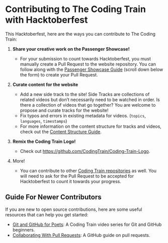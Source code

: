 # Contributing to The Coding Train with Hacktoberfest

This Hacktoberfest, here are the ways you can contribute to The Coding Train:

1. **Share your creative work on the Passenger Showcase!**

   - For your submission to count towards Hacktoberfest, you must manually create a Pull Request to the website repository. You can follow along with the [Passenger Showcase Guide](http://thecodingtrain.com/passenger-showcase-guide) (scroll down below the form) to create your Pull Request.

2. **Curate content for the website**

   - Add a new side track to the site! Side Tracks are collections of related videos but don’t necessarily need to be watched in order. Is there a collection of videos that go together? You are welcome to propose and curate tracks for the website!
   - Fix typos and errors in existing metadata for videos. (`topics`, `languages`, `timestamps`)
   - For more information on the content structure for tracks and videos, check out the [Content Structure Guide](https://github.com/CodingTrain/thecodingtrain.com/blob/main/CODE_OF_CONDUCT.md).

3. **Remix the Coding Train Logo!**

   - Check out https://github.com/CodingTrain/Coding-Train-Logo.

4. More!

   - You can contribute to other [Coding Train repositories](https://github.com/CodingTrain/) as well. You will need to ask for the Pull Request to be accepted for Hacktoberfest to count it towards your progress.

## Guide For Newer Contributors
If you are new to open source contributions, here are some useful resources that can help you get started:

- [Git and GitHub for Poets](https://www.youtube.com/playlist?list=PLRqwX-V7Uu6ZF9C0YMKuns9sLDzK6zoiV): A Coding Train video series for Git and GitHub beginners.
- [Collaborating With Pull Requests](https://docs.github.com/en/pull-requests/collaborating-with-pull-requests): A GitHub guide on pull requests.
